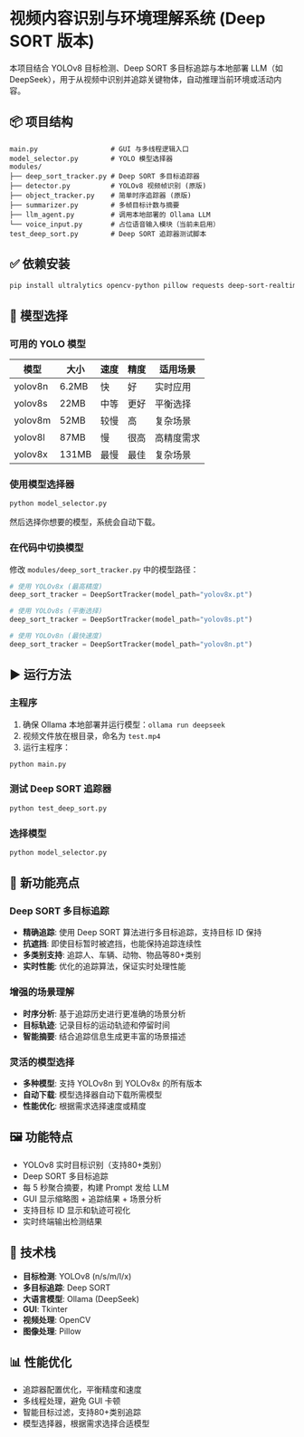 # 视频内容识别与环境理解系统 (Deep SORT 版本)

本项目结合 YOLOv8 目标检测、Deep SORT 多目标追踪与本地部署 LLM（如 DeepSeek），用于从视频中识别并追踪关键物体，自动推理当前环境或活动内容。

## 📦 项目结构

```
main.py                  # GUI 与多线程逻辑入口
model_selector.py        # YOLO 模型选择器
modules/
├── deep_sort_tracker.py # Deep SORT 多目标追踪器
├── detector.py          # YOLOv8 视频帧识别 (原版)
├── object_tracker.py    # 简单时序追踪器 (原版)
├── summarizer.py        # 多帧目标计数与摘要
├── llm_agent.py         # 调用本地部署的 Ollama LLM
└── voice_input.py       # 占位语音输入模块（当前未启用）
test_deep_sort.py        # Deep SORT 追踪器测试脚本
```

## ✅ 依赖安装

```bash
pip install ultralytics opencv-python pillow requests deep-sort-realtime
```

## 🎯 模型选择

### 可用的 YOLO 模型

| 模型 | 大小 | 速度 | 精度 | 适用场景 |
|------|------|------|------|----------|
| yolov8n | 6.2MB | 快 | 好 | 实时应用 |
| yolov8s | 22MB | 中等 | 更好 | 平衡选择 |
| yolov8m | 52MB | 较慢 | 高 | 复杂场景 |
| yolov8l | 87MB | 慢 | 很高 | 高精度需求 |
| yolov8x | 131MB | 最慢 | 最佳 | 复杂场景 |

### 使用模型选择器

```bash
python model_selector.py
```

然后选择你想要的模型，系统会自动下载。

### 在代码中切换模型

修改 `modules/deep_sort_tracker.py` 中的模型路径：

```python
# 使用 YOLOv8x (最高精度)
deep_sort_tracker = DeepSortTracker(model_path="yolov8x.pt")

# 使用 YOLOv8s (平衡选择)
deep_sort_tracker = DeepSortTracker(model_path="yolov8s.pt")

# 使用 YOLOv8n (最快速度)
deep_sort_tracker = DeepSortTracker(model_path="yolov8n.pt")
```

## ▶️ 运行方法

### 主程序
1. 确保 Ollama 本地部署并运行模型：`ollama run deepseek`
2. 视频文件放在根目录，命名为 `test.mp4`
3. 运行主程序：

```bash
python main.py
```

### 测试 Deep SORT 追踪器
```bash
python test_deep_sort.py
```

### 选择模型
```bash
python model_selector.py
```

## 🚀 新功能亮点

### Deep SORT 多目标追踪
- **精确追踪**: 使用 Deep SORT 算法进行多目标追踪，支持目标 ID 保持
- **抗遮挡**: 即使目标暂时被遮挡，也能保持追踪连续性
- **多类别支持**: 追踪人、车辆、动物、物品等80+类别
- **实时性能**: 优化的追踪算法，保证实时处理性能

### 增强的场景理解
- **时序分析**: 基于追踪历史进行更准确的场景分析
- **目标轨迹**: 记录目标的运动轨迹和停留时间
- **智能摘要**: 结合追踪信息生成更丰富的场景描述

### 灵活的模型选择
- **多种模型**: 支持 YOLOv8n 到 YOLOv8x 的所有版本
- **自动下载**: 模型选择器自动下载所需模型
- **性能优化**: 根据需求选择速度或精度

## 🖼️ 功能特点

- YOLOv8 实时目标识别（支持80+类别）
- Deep SORT 多目标追踪
- 每 5 秒聚合摘要，构建 Prompt 发给 LLM
- GUI 显示缩略图 + 追踪结果 + 场景分析
- 支持目标 ID 显示和轨迹可视化
- 实时终端输出检测结果

## 🔧 技术栈

- **目标检测**: YOLOv8 (n/s/m/l/x)
- **多目标追踪**: Deep SORT
- **大语言模型**: Ollama (DeepSeek)
- **GUI**: Tkinter
- **视频处理**: OpenCV
- **图像处理**: Pillow

## 📊 性能优化

- 追踪器配置优化，平衡精度和速度
- 多线程处理，避免 GUI 卡顿
- 智能目标过滤，支持80+类别追踪
- 模型选择器，根据需求选择合适模型
